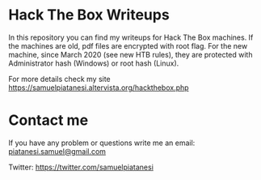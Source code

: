 # Hack The Box Writeups
In this repository you can find my writeups for Hack The Box machines.
If the machines are old, pdf files are encrypted with root flag. For the new machine, since March 2020 (see new HTB rules), they are protected with Administrator hash (Windows) or root hash (Linux).

For more details check my site
https://samuelpiatanesi.altervista.org/hackthebox.php

# Contact me
If you have any problem or questions write me an email: piatanesi.samuel@gmail.com

Twitter: https://twitter.com/samuelpiatanesi
